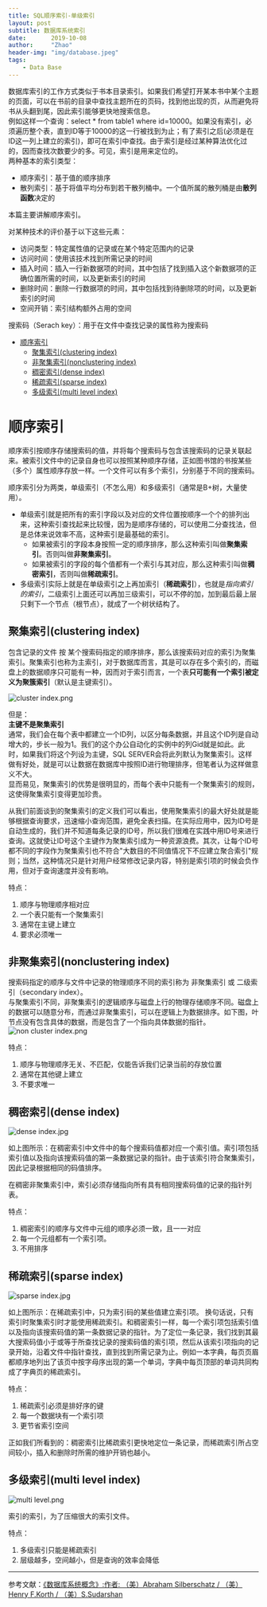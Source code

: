 ```yaml
---
title: SQL顺序索引-单级索引
layout: post
subtitle: 数据库系统索引
date:       2019-10-08
author:     "Zhao"
header-img: "img/database.jpeg"
tags: 
    - Data Base
---
```

数据库索引的工作方式类似于书本目录索引。如果我们希望打开某本书中某个主题的页面，可以在书前的目录中查找主题所在的页码，找到他出现的页，从而避免将书从头翻到尾，因此索引能够更快地搜索信息。  
例如这样一个查询：select * from table1 where id=10000。如果没有索引，必须遍历整个表，直到ID等于10000的这一行被找到为止；有了索引之后(必须是在ID这一列上建立的索引)，即可在索引中查找。由于索引是经过某种算法优化过的，因而查找次数要少的多。可见，索引是用来定位的。  
两种基本的索引类型：

- 顺序索引：基于值的顺序排序
- 散列索引：基于将值平均分布到若干散列桶中。一个值所属的散列桶是由**散列函数**决定的

本篇主要讲解顺序索引。

对某种技术的评价基于以下这些元素：

- 访问类型：特定属性值的记录或在某个特定范围内的记录
- 访问时间：使用该技术找到所需记录的时间
- 插入时间：插入一行新数据项的时间，其中包括了找到插入这个新数据项的正确位置所需的时间，以及更新索引的时间
- 删除时间：删除一行数据项的时间，其中包括找到待删除项的时间，以及更新索引的时间
- 空间开销：索引结构额外占用的空间

搜索码（Serach key）：用于在文件中查找记录的属性称为搜索码

<!-- TOC -->

- [顺序索引](#顺序索引)
    - [聚集索引(clustering index)](#聚集索引clustering-index)
    - [非聚集索引(nonclustering index)](#非聚集索引nonclustering-index)
    - [稠密索引(dense index)](#稠密索引dense-index)
    - [稀疏索引(sparse index)](#稀疏索引sparse-index)
    - [多级索引(multi level index)](#多级索引multi-level-index)

<!-- /TOC -->

# 顺序索引

顺序索引按顺序存储搜索码的值，并将每个搜索码与包含该搜索码的记录关联起来。被索引文件中的记录自身也可以按照某种顺序存储，正如图书馆的书按某些（多个）属性顺序存放一样。一个文件可以有多个索引，分别基于不同的搜索码。  

顺序索引分为两类，单级索引（不怎么用）和多级索引（通常是B+树，大量使用）。
- 单级索引就是把所有的索引字段以及对应的文件位置按顺序一个个的排列出来，这种索引查找起来比较慢，因为是顺序存储的，可以使用二分查找法，但是总体来说效率不高，这种索引是最基础的索引。
    - 如果被索引的字段本身按照一定的顺序排序，那么这种索引叫做**聚集索引**。否则叫做**非聚集索引**。
    - 如果被索引的字段的每个值都有一个索引与其对应，那么这种索引叫做**稠密索引**，否则叫做**稀疏索引**。
- 多级索引实际上就是在单级索引之上再加索引（**稀疏索引**），也就是*指向索引的索引*，二级索引上面还可以再加三级索引，可以不停的加，加到最后最上层只剩下一个节点（根节点），就成了一个树状结构了。

## 聚集索引(clustering index)

包含记录的文件 按 某个搜索码指定的顺序排序，那么该搜索码对应的索引为聚集索引。聚集索引也称为主索引，对于数据库而言，其是可以存在多个索引的，而磁盘上的数据顺序只可能有一种，因而对于索引而言，一个表**只可能有一个索引被定义为聚簇索引**（默认是主键索引）。 

![cluster index.png](https://i.loli.net/2019/10/08/JtqgP7Mj9ZCwU14.png) 

但是：  
**主键不是聚集索引**          
通常，我们会在每个表中都建立一个ID列，以区分每条数据，并且这个ID列是自动增大的，步长一般为1。我们的这个办公自动化的实例中的列Gid就是如此。此时，如果我们将这个列设为主键，SQL SERVER会将此列默认为聚集索引。这样做有好处，就是可以让数据在数据库中按照ID进行物理排序，但笔者认为这样做意义不大。  
显而易见，聚集索引的优势是很明显的，而每个表中只能有一个聚集索引的规则，这使得聚集索引变得更加珍贵。      

从我们前面谈到的聚集索引的定义我们可以看出，使用聚集索引的最大好处就是能够根据查询要求，迅速缩小查询范围，避免全表扫描。在实际应用中，因为ID号是自动生成的，我们并不知道每条记录的ID号，所以我们很难在实践中用ID号来进行查询。这就使让ID号这个主键作为聚集索引成为一种资源浪费。其次，让每个ID号都不同的字段作为聚集索引也不符合"大数目的不同值情况下不应建立聚合索引"规则；当然，这种情况只是针对用户经常修改记录内容，特别是索引项的时候会负作用，但对于查询速度并没有影响。  

特点：  
1. 顺序与物理顺序相对应
2. 一个表只能有一个聚集索引
3. 通常在主键上建立
4. 要求必须唯一

## 非聚集索引(nonclustering index)

搜索码指定的顺序与文件中记录的物理顺序不同的索引称为 非聚集索引 或 二级索引（secondary index）。  
与聚集索引不同，非聚集索引的逻辑顺序与磁盘上行的物理存储顺序不同。磁盘上的数据可以随意分布，而通过非聚集索引，可以在逻辑上为数据排序。如下图，叶节点没有包含具体的数据，而是包含了一个指向具体数据的指针。
![non cluster index.png](https://i.loli.net/2019/10/08/MPWXj8JaSAVrRHz.png)

特点：  
1. 顺序与物理顺序无关、不匹配，仅能告诉我们记录当前的存放位置
2. 通常在其他键上建立
3. 不要求唯一

## 稠密索引(dense index)

![dense index.jpg](https://i.loli.net/2019/10/08/rhOv9DMiWo1pBjs.jpg)

如上图所示：在稠密索引中文件中的每个搜索码值都对应一个索引值。索引项包括索引值以及指向该搜索码值的第一条数据记录的指针。由于该索引符合聚集索引，因此记录根据相同的码值排序。 

在稠密非聚集索引中，索引必须存储指向所有具有相同搜索码值的记录的指针列表。

特点：  
1. 稠密索引的顺序与文件中元组的顺序必须一致，且一一对应
2. 每一个元组都有一个索引项。
3. 不用排序

## 稀疏索引(sparse index)
![sparse index.jpg](https://i.loli.net/2019/10/08/Jf8ipTLgH1oeBPj.jpg)

如上图所示：在稀疏索引中，只为索引码的某些值建立索引项。
换句话说，只有索引时聚集索引时才能使用稀疏索引。和稠密索引一样，每一个索引项包括索引值以及指向该搜索码值的第一条数据记录的指针。为了定位一条记录，我们找到其最大搜索码值小于或等于所查找记录的搜索码值的索引项，然后从该索引项指向的记录开始，沿着文件中指针查找，直到找到所需记录为止。例如一本字典，每页页眉都顺序地列出了该页中按字母序出现的第一个单词，字典中每页顶部的单词共同构成了字典页的稀疏索引。

特点：  
1. 稀疏索引必须是排好序的键
2. 每一个数据块有一个索引项
3. 更节省索引空间

正如我们所看到的：稠密索引比稀疏索引更快地定位一条记录，而稀疏索引所占空间较小，插入和删除时所需的维护开销也越小。

## 多级索引(multi level index)

![multi level.png](https://i.loli.net/2019/10/09/IEwtKaXqS9l5VQ3.png)

索引的索引，为了压缩很大的索引文件。

特点：  
1. 多级索引只能是稀疏索引
2. 层级越多，空间越小，但是查询的效率会降低

----

参考文献：[《数据库系统概念》:作者: （美）Abraham Silberschatz / （美）Henry F.Korth / （美）S.Sudarshan](https://book.douban.com/subject/10548379/)